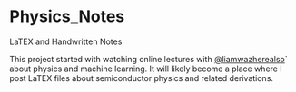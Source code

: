 # Physics_Notes
 LaTEX and Handwritten Notes

This project started with watching online lectures with [@liamwazherealso]( https://github.com/liamwazherealso )` about physics and machine learning. It will likely become a place where I post LaTEX files about semiconductor physics and related derivations.

